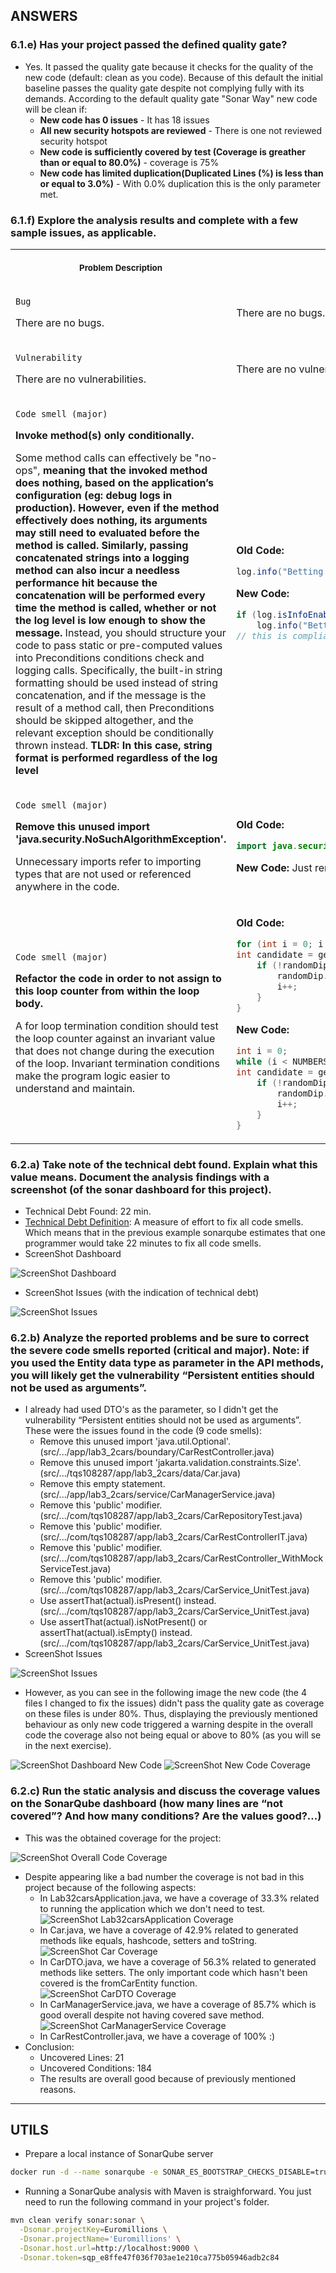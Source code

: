 ## ANSWERS
### 6.1.e) Has your project passed the defined quality gate?
- Yes. It passed the quality gate because it checks for the quality of the new code (default: clean as you code). Because of this default the initial baseline passes the quality gate despite not complying fully with its demands. According to the default quality gate "Sonar Way" new code will be clean if:
  - **New code has 0 issues** - It has 18 issues
  - **All new security hotspots are reviewed** - There is one not reviewed security hotspot
  - **New code is sufficiently covered by test (Coverage is greather than or equal to  80.0%)** - coverage is 75%
  - **New code has limited duplication(Duplicated Lines (%) is less than or equal to  3.0%)** - With 0.0% duplication this is the only parameter met. 
### 6.1.f) Explore the analysis results and complete with a few sample issues, as applicable.

<table>
<tr>
<th align="center">
<img width="441" height="1">
<p> 
<small>
Problem Description
</small>
</p>
</th>
<th align="center">
<img width="441" height="1">
<p> 
<small>
How to Solve
</small>
</p>
</th>
</tr>

<tr>
<td>

``Bug``

There are no bugs.
</td>
<td>
There are no bugs.
</td>
</tr>

<tr>
<td>

``Vulnerability``

There are no vulnerabilities.
</td>
<td>
There are no vulnerabilities.
</td>
</tr>

<tr>
<td>

``Code smell (major)`` 

**Invoke method(s) only conditionally.**

Some method calls can effectively be "no-ops", **meaning that the invoked method does nothing, based on the application’s configuration (eg: debug logs in production). However, even if the method effectively does nothing, its arguments may still need to evaluated before the method is called. Similarly, passing concatenated strings into a logging method can also incur a needless performance hit because the concatenation will be performed every time the method is called, whether or not the log level is low enough to show the message.** Instead, you should structure your code to pass static or pre-computed values into Preconditions conditions check and logging calls. Specifically, the built-in string formatting should be used instead of string concatenation, and if the message is the result of a method call, then Preconditions should be skipped altogether, and the relevant exception should be conditionally thrown instead. **TLDR: In this case, string format is performed regardless of the log level**

</td>
<td>

**Old Code:** 
```java
log.info("Betting with three random bets \n{} ", myBet.format());
```
**New Code:** 
```java
if (log.isInfoEnabled())
    log.info("Betting with three random bets \n{} ", myBet.format());
// this is compliant, because it will not evaluate if log level is above info.
```

</td>
</tr>

<tr>
<td>

``Code smell (major)``

**Remove this unused import 'java.security.NoSuchAlgorithmException'.**

Unnecessary imports refer to importing types that are not used or referenced anywhere in the code.

</td>
<td>

**Old Code:**
```java
import java.security.NoSuchAlgorithmException;
```

**New Code:** Just remove the line :)

</td>
</tr>

<tr>
<td>

``Code smell (major)``

**Refactor the code in order to not assign to this loop counter from within the loop body.**

A for loop termination condition should test the loop counter against an invariant value that does not change during the execution of the loop. Invariant termination conditions make the program logic easier to understand and maintain.

</td>
<td>

**Old Code:** 
```java
for (int i = 0; i < NUMBERS_REQUIRED; ) {
int candidate = generator.nextInt(NUMBERS_RANGE_MAX) + 1;
    if (!randomDip.getNumbersColl().contains(candidate)) {
        randomDip.getNumbersColl().add(candidate);
        i++;
    }
}
```

**New Code:**
```java
int i = 0;
while (i < NUMBERS_REQUIRED){
int candidate = generator.nextInt(NUMBERS_RANGE_MAX) + 1;
    if (!randomDip.getNumbersColl().contains(candidate)) {
        randomDip.getNumbersColl().add(candidate);
        i++;
    }
}
```


</td>

</tr>
</table>

### 6.2.a) Take note of the technical debt found. Explain what this value means. Document the analysis findings with a screenshot (of the sonar dashboard for this project).
- Technical Debt Found: 22 min. 
- [Technical Debt Definition](https://docs.sonarsource.com/sonarqube/latest/user-guide/metric-definitions/#maintainability): A measure of effort to fix all code smells. Which means that in the previous example sonarqube estimates that one programmer would take 22 minutes to fix all code smells.
- ScreenShot Dashboard

![ScreenShot Dashboard](../images/report_dashboard_overall__cars_before.png)
- ScreenShot Issues (with the indication of technical debt)

![ScreenShot Issues](../images/report_issues_cars_before.png)

### 6.2.b) Analyze the reported problems and be sure to correct the severe code smells reported (critical and major). Note: if you used the Entity data type as parameter in the API methods, you will likely get the vulnerability “Persistent entities should not be used as arguments”.

- I already had used DTO's as the parameter, so I didn't get the vulnerability “Persistent entities should not be used as arguments”. These were the issues found in the code (9 code smells):
  - Remove this unused import 'java.util.Optional'. (src/.../app/lab3_2cars/boundary/CarRestController.java)
  - Remove this unused import 'jakarta.validation.constraints.Size'. (src/.../tqs108287/app/lab3_2cars/data/Car.java)
  - Remove this empty statement. (src/.../app/lab3_2cars/service/CarManagerService.java)
  - Remove this 'public' modifier. (src/.../com/tqs108287/app/lab3_2cars/CarRepositoryTest.java)
  - Remove this 'public' modifier. (src/.../com/tqs108287/app/lab3_2cars/CarRestControllerIT.java)
  - Remove this 'public' modifier. (src/.../com/tqs108287/app/lab3_2cars/CarRestController_WithMockServiceTest.java)
  - Remove this 'public' modifier. (src/.../com/tqs108287/app/lab3_2cars/CarService_UnitTest.java)
  - Use assertThat(actual).isPresent() instead. (src/.../com/tqs108287/app/lab3_2cars/CarService_UnitTest.java)
  - Use assertThat(actual).isNotPresent() or assertThat(actual).isEmpty() instead. (src/.../com/tqs108287/app/lab3_2cars/CarService_UnitTest.java)
- ScreenShot Issues

![ScreenShot Issues](../images/report_issues_cars_after.png)

- However, as you can see in the following image the new code (the 4 files I changed to fix the issues) didn't pass the quality gate as coverage on these files is under 80%. Thus, displaying the previously mentioned behaviour as only new code triggered a warning despite in the overall code the coverage also not being equal or above to 80% (as you will se in the next exercise). 

![ScreenShot Dashboard New Code](../images/report_dashboard_newcode_cars_after.png)
![ScreenShot New Code Coverage](../images/report_coverage_newcode_cars_after.png)

### 6.2.c) Run the static analysis and discuss the coverage values on the SonarQube dashboard (how many lines are “not covered”? And how many conditions? Are the values good?...)
- This was the obtained coverage for the project:

![ScreenShot Overall Code Coverage](../images/report_coverage_overall_cars_after.png)

- Despite appearing like a bad number the coverage is not bad in this project because of the following aspects:
  - In Lab32carsApplication.java, we have a coverage of 33.3% related to running the application which we don't need to test.
  ![ScreenShot Lab32carsApplication Coverage](../images/report_coverage_overall_cars_after_lab32application.png)
  - In Car.java, we have a coverage of 42.9% related to generated methods like equals, hashcode, setters and toString.
  ![ScreenShot Car Coverage](../images/report_coverage_overall_cars_after_car.png)
  - In CarDTO.java, we have a coverage of 56.3% related to generated methods like setters. The only important code which hasn't been covered is the fromCarEntity function.
  ![ScreenShot CarDTO Coverage](../images/report_coverage_overall_cars_after_carDTO.png)
  - In CarManagerService.java, we have a coverage of 85.7% which is good overall despite not having covered save method.
  ![ScreenShot CarManagerService Coverage](../images/report_coverage_overall_cars_after_CarManagerService.png)
  - In CarRestController.java, we have a coverage of 100% :)
- Conclusion: 
  - Uncovered Lines: 21
  - Uncovered Conditions: 184
  - The results are overall good because of previously mentioned reasons.

---

## UTILS
- Prepare a local instance of SonarQube server
```bash
docker run -d --name sonarqube -e SONAR_ES_BOOTSTRAP_CHECKS_DISABLE=true -p 9000:9000 sonarqube:latest;
```

- Running a SonarQube analysis with Maven is straighforward. You just need to run the following command in your project's folder.
```bash
mvn clean verify sonar:sonar \
  -Dsonar.projectKey=Euromillions \
  -Dsonar.projectName='Euromillions' \
  -Dsonar.host.url=http://localhost:9000 \
  -Dsonar.token=sqp_e8ffe47f036f703ae1e210ca775b05946adb2c84
```

